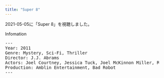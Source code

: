 ```yaml
---
title: "Super 8"
---
```

2021-05-05に「Super 8」を視聴しました。

Infomation
<pre>
---
Year: 2011
Genre: Mystery, Sci-Fi, Thriller
Director: J.J. Abrams
Actors: Joel Courtney, Jessica Tuck, Joel McKinnon Miller, Ryan Lee
Production: Amblin Entertainment, Bad Robot
---
</pre>